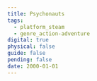 ```yaml
---
title: Psychonauts
tags:
  - platform_steam
  - genre_action-adventure
digital: true
physical: false
guide: false
pending: false
date: 2000-01-01
---
```

